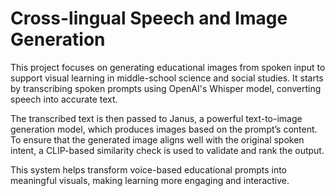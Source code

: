 # Cross-lingual Speech and Image Generation


This project focuses on generating educational images from spoken input to support visual learning in middle-school science and social studies. It starts by transcribing spoken prompts using OpenAI's Whisper model, converting speech into accurate text. 

The transcribed text is then passed to Janus, a powerful text-to-image generation model, which produces images based on the prompt’s content. To ensure that the generated image aligns well with the original spoken intent, a CLIP-based similarity check is used to validate and rank the output. 

This system helps transform voice-based educational prompts into meaningful visuals, making learning more engaging and interactive.
